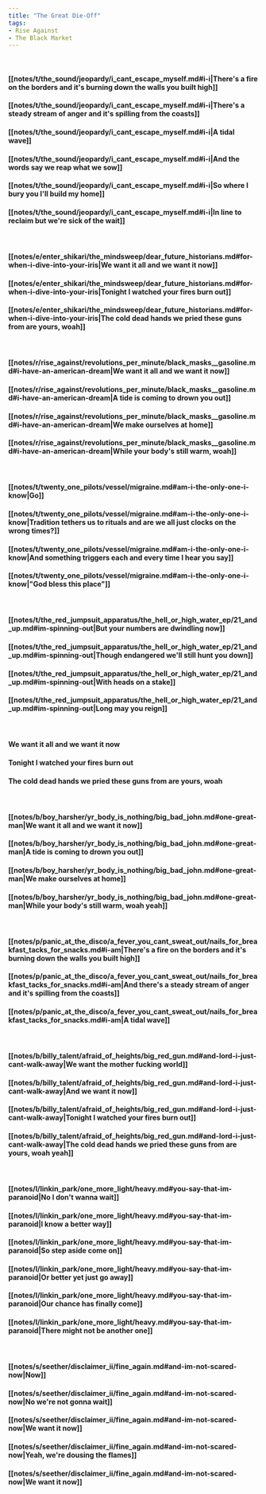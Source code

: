 ```yaml
---
title: "The Great Die-Off"
tags:
- Rise Against
- The Black Market
---
```

&nbsp;
#### [[notes/t/the_sound/jeopardy/i_cant_escape_myself.md#i-i|There's a fire on the borders and it's burning down the walls you built high]]
#### [[notes/t/the_sound/jeopardy/i_cant_escape_myself.md#i-i|There's a steady stream of anger and it's spilling from the coasts]]
#### [[notes/t/the_sound/jeopardy/i_cant_escape_myself.md#i-i|A tidal wave]]
#### [[notes/t/the_sound/jeopardy/i_cant_escape_myself.md#i-i|And the words say we reap what we sow]]
#### [[notes/t/the_sound/jeopardy/i_cant_escape_myself.md#i-i|So where I bury you I'll build my home]]
#### [[notes/t/the_sound/jeopardy/i_cant_escape_myself.md#i-i|In line to reclaim but we're sick of the wait]]
&nbsp;
#### [[notes/e/enter_shikari/the_mindsweep/dear_future_historians.md#for-when-i-dive-into-your-iris|We want it all and we want it now]]
#### [[notes/e/enter_shikari/the_mindsweep/dear_future_historians.md#for-when-i-dive-into-your-iris|Tonight I watched your fires burn out]]
#### [[notes/e/enter_shikari/the_mindsweep/dear_future_historians.md#for-when-i-dive-into-your-iris|The cold dead hands we pried these guns from are yours, woah]]
&nbsp;
#### [[notes/r/rise_against/revolutions_per_minute/black_masks__gasoline.md#i-have-an-american-dream|We want it all and we want it now]]
#### [[notes/r/rise_against/revolutions_per_minute/black_masks__gasoline.md#i-have-an-american-dream|A tide is coming to drown you out]]
#### [[notes/r/rise_against/revolutions_per_minute/black_masks__gasoline.md#i-have-an-american-dream|We make ourselves at home]]
#### [[notes/r/rise_against/revolutions_per_minute/black_masks__gasoline.md#i-have-an-american-dream|While your body's still warm, woah]]
&nbsp;
#### [[notes/t/twenty_one_pilots/vessel/migraine.md#am-i-the-only-one-i-know|Go]]
#### [[notes/t/twenty_one_pilots/vessel/migraine.md#am-i-the-only-one-i-know|Tradition tethers us to rituals and are we all just clocks on the wrong times?]]
#### [[notes/t/twenty_one_pilots/vessel/migraine.md#am-i-the-only-one-i-know|And something triggers each and every time I hear you say]]
#### [[notes/t/twenty_one_pilots/vessel/migraine.md#am-i-the-only-one-i-know|"God bless this place"]]
&nbsp;
#### [[notes/t/the_red_jumpsuit_apparatus/the_hell_or_high_water_ep/21_and_up.md#im-spinning-out|But your numbers are dwindling now]]
#### [[notes/t/the_red_jumpsuit_apparatus/the_hell_or_high_water_ep/21_and_up.md#im-spinning-out|Though endangered we'll still hunt you down]]
#### [[notes/t/the_red_jumpsuit_apparatus/the_hell_or_high_water_ep/21_and_up.md#im-spinning-out|With heads on a stake]]
#### [[notes/t/the_red_jumpsuit_apparatus/the_hell_or_high_water_ep/21_and_up.md#im-spinning-out|Long may you reign]]
&nbsp;
#### We want it all and we want it now
#### Tonight I watched your fires burn out
#### The cold dead hands we pried these guns from are yours, woah
&nbsp;
#### [[notes/b/boy_harsher/yr_body_is_nothing/big_bad_john.md#one-great-man|We want it all and we want it now]]
#### [[notes/b/boy_harsher/yr_body_is_nothing/big_bad_john.md#one-great-man|A tide is coming to drown you out]]
#### [[notes/b/boy_harsher/yr_body_is_nothing/big_bad_john.md#one-great-man|We make ourselves at home]]
#### [[notes/b/boy_harsher/yr_body_is_nothing/big_bad_john.md#one-great-man|While your body's still warm, woah yeah]]
&nbsp;
#### [[notes/p/panic_at_the_disco/a_fever_you_cant_sweat_out/nails_for_breakfast_tacks_for_snacks.md#i-am|There's a fire on the borders and it's burning down the walls you built high]]
#### [[notes/p/panic_at_the_disco/a_fever_you_cant_sweat_out/nails_for_breakfast_tacks_for_snacks.md#i-am|And there's a steady stream of anger and it's spilling from the coasts]]
#### [[notes/p/panic_at_the_disco/a_fever_you_cant_sweat_out/nails_for_breakfast_tacks_for_snacks.md#i-am|A tidal wave]]
&nbsp;
#### [[notes/b/billy_talent/afraid_of_heights/big_red_gun.md#and-lord-i-just-cant-walk-away|We want the mother fucking world]]
#### [[notes/b/billy_talent/afraid_of_heights/big_red_gun.md#and-lord-i-just-cant-walk-away|And we want it now]]
#### [[notes/b/billy_talent/afraid_of_heights/big_red_gun.md#and-lord-i-just-cant-walk-away|Tonight I watched your fires burn out]]
#### [[notes/b/billy_talent/afraid_of_heights/big_red_gun.md#and-lord-i-just-cant-walk-away|The cold dead hands we pried these guns from are yours, woah yeah]]
&nbsp;
#### [[notes/l/linkin_park/one_more_light/heavy.md#you-say-that-im-paranoid|No I don't wanna wait]]
#### [[notes/l/linkin_park/one_more_light/heavy.md#you-say-that-im-paranoid|I know a better way]]
#### [[notes/l/linkin_park/one_more_light/heavy.md#you-say-that-im-paranoid|So step aside come on]]
#### [[notes/l/linkin_park/one_more_light/heavy.md#you-say-that-im-paranoid|Or better yet just go away]]
#### [[notes/l/linkin_park/one_more_light/heavy.md#you-say-that-im-paranoid|Our chance has finally come]]
#### [[notes/l/linkin_park/one_more_light/heavy.md#you-say-that-im-paranoid|There might not be another one]]
&nbsp;
#### [[notes/s/seether/disclaimer_ii/fine_again.md#and-im-not-scared-now|Now]]
#### [[notes/s/seether/disclaimer_ii/fine_again.md#and-im-not-scared-now|No we're not gonna wait]]
#### [[notes/s/seether/disclaimer_ii/fine_again.md#and-im-not-scared-now|We want it now]]
#### [[notes/s/seether/disclaimer_ii/fine_again.md#and-im-not-scared-now|Yeah, we're dousing the flames]]
#### [[notes/s/seether/disclaimer_ii/fine_again.md#and-im-not-scared-now|We want it now]]
